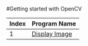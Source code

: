 #Getting started with OpenCV

| Index | Program Name                          |
|-------|---------------------------------------|
| 1     | [Display Image](https://github.com/ananthu-m-01/opencv-basics/blob/main/image-processing/display-image.ipynb) |
